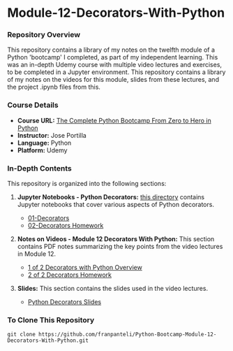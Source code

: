 # Module-12-Decorators-With-Python

### Repository Overview

This repository contains a library of my notes on the twelfth module of a Python 'bootcamp' I completed, as part of my independent learning. This was an in-depth Udemy course with multiple video lectures and exercises, to be completed in a Jupyter environment. This repository contains a library of my notes on the videos for this module, slides from these lectures, and the project .ipynb files from this.

### Course Details
- **Course URL:** [The Complete Python Bootcamp From Zero to Hero in Python](https://www.udemy.com/course/complete-python-bootcamp/?couponCode=ST18MT62524)
- **Instructor:** Jose Portilla
- **Language:** Python
- **Platform:** Udemy

### In-Depth Contents
This repository is organized into the following sections:

1. **Jupyter Notebooks - Python Decorators:**
   [this directory](https://github.com/franpanteli/Python-Bootcamp-Module-12-Decorators-With-Python/tree/main/Jupyter%20Notebooks%20-%20Python%20Decorators) contains Jupyter notebooks that cover various aspects of Python decorators.
   - [01-Decorators](https://github.com/franpanteli/Python-Bootcamp-Module-12-Decorators-With-Python/blob/main/Jupyter%20Notebooks%20-%20Python%20Decorators/01-Decorators.ipynb)
   - [02-Decorators Homework](https://github.com/franpanteli/Python-Bootcamp-Module-12-Decorators-With-Python/blob/main/Jupyter%20Notebooks%20-%20Python%20Decorators/02-Decorators%20Homework.ipynb)

2. **Notes on Videos - Module 12 Decorators With Python:**
   This section contains PDF notes summarizing the key points from the video lectures in Module 12.
   - [1 of 2 Decorators with Python Overview](https://github.com/franpanteli/Python-Bootcamp-Module-12-Decorators-With-Python/blob/main/Notes%20on%20Videos%20-%20Module%2012%20Decorators%20With%20Python/1%20of%202%20Decorators%20with%20Python%20Overview.pdf)
   - [2 of 2 Decorators Homework](https://github.com/franpanteli/Python-Bootcamp-Module-12-Decorators-With-Python/blob/main/Notes%20on%20Videos%20-%20Module%2012%20Decorators%20With%20Python/2%20of%202%20Decorators%20Homework.pdf)

3. **Slides:**
   This section contains the slides used in the video lectures.
   - [Python Decorators Slides](https://github.com/franpanteli/Python-Bootcamp-Module-12-Decorators-With-Python/blob/main/Python%20Decorators%20Slides.pdf)

### To Clone This Repository
```
git clone https://github.com/franpanteli/Python-Bootcamp-Module-12-Decorators-With-Python.git

```